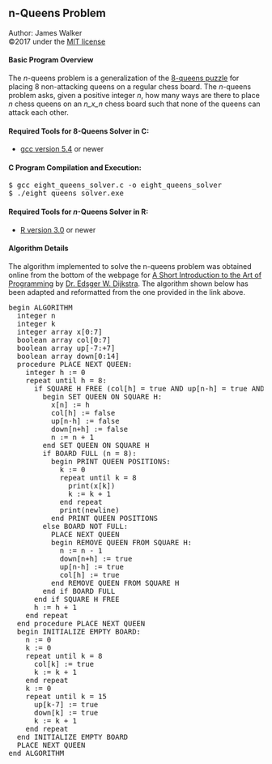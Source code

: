 ## n-Queens Problem  
Author: James Walker  
©2017 under the [MIT license](www.opensource.org/licenses/mit-license.php)  

#### Basic Program Overview  
The _n_-queens problem is a generalization of the [8-queens puzzle](https://en.wikipedia.org/wiki/Eight_queens_puzzle) for placing 8 non-attacking queens on a regular chess board. The _n_-queens problem asks, given a positive integer _n_,  how many ways are there to place _n_ chess queens on an _n_x_n_ chess board such that none of the queens can attack each other.  

#### Required Tools for 8-Queens Solver in C:  
- [gcc version 5.4](gcc.gnu.org/)  or newer  

#### C Program Compilation and Execution:  
<pre>$ gcc eight_queens_solver.c -o eight_queens_solver  
$ ./eight_queens_solver.exe</pre>  

#### Required Tools for _n_-Queens Solver in R:  
- [R version 3.0](www.r-project.org/) or newer  

#### Algorithm Details  
The algorithm implemented to solve the n-queens problem was obtained online from the bottom of the webpage for [A Short Introduction to the Art of Programming](www.cs.utexas.edu/users/EWD/transcriptions/EWD03xx/EWD316.9.html) by [Dr. Edsger W. Dijkstra](https://en.wikipedia.org/wiki/Edsger_W._Dijkstra). The algorithm shown below has been adapted and reformatted from the one provided in the link above.  

<pre>begin ALGORITHM  
  integer n  
  integer k  
  integer array x[0:7]  
  boolean array col[0:7]  
  boolean array up[-7:+7]  
  boolean array down[0:14]  
  procedure PLACE NEXT QUEEN:  
    integer h := 0  
    repeat until h = 8:  
      if SQUARE H FREE (col[h] = true AND up[n-h] = true AND down[n+h] = true):  
        begin SET QUEEN ON SQUARE H:  
          x[n] := h  
          col[h] := false  
          up[n-h] := false  
          down[n+h] := false  
          n := n + 1  
        end SET QUEEN ON SQUARE H  
        if BOARD FULL (n = 8):  
          begin PRINT QUEEN POSITIONS:  
            k := 0  
            repeat until k = 8  
              print(x[k])  
              k := k + 1  
            end repeat  
            print(newline)  
          end PRINT QUEEN POSITIONS  
        else BOARD NOT FULL:  
          PLACE NEXT QUEEN  
          begin REMOVE QUEEN FROM SQUARE H:  
            n := n - 1  
            down[n+h] := true  
            up[n-h] := true  
            col[h] := true  
          end REMOVE QUEEN FROM SQUARE H  
        end if BOARD FULL  
      end if SQUARE H FREE  
      h := h + 1  
    end repeat  
  end procedure PLACE NEXT QUEEN  
  begin INITIALIZE EMPTY BOARD:  
    n := 0  
    k := 0  
    repeat until k = 8  
      col[k] := true  
      k := k + 1  
    end repeat  
    k := 0  
    repeat until k = 15  
      up[k-7] := true  
      down[k] := true  
      k := k + 1  
    end repeat  
  end INITIALIZE EMPTY BOARD
  PLACE NEXT QUEEN  
end ALGORITHM</pre>   

